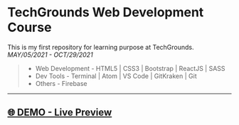 # TechGrounds Web Development Course

This is my first repository for learning purpose at TechGrounds. _MAY/05/2021 - OCT/29/2021_

> - Web Development - HTML5 | CSS3 | Bootstrap | ReactJS | SASS
> - Dev Tools - Terminal | Atom | VS Code | GitKraken | Git
> - Others - Firebase

<hr>

## [🌐 DEMO - Live Preview](https://marvel-eb.github.io/WebDevelopment_TechGrounds/)

